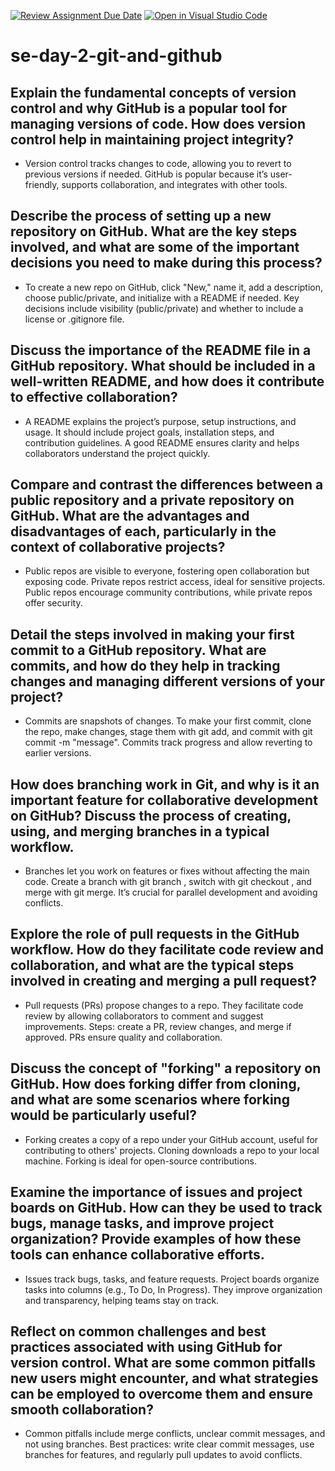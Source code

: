 [![Review Assignment Due Date](https://classroom.github.com/assets/deadline-readme-button-22041afd0340ce965d47ae6ef1cefeee28c7c493a6346c4f15d667ab976d596c.svg)](https://classroom.github.com/a/8wgCKhpZ)
[![Open in Visual Studio Code](https://classroom.github.com/assets/open-in-vscode-2e0aaae1b6195c2367325f4f02e2d04e9abb55f0b24a779b69b11b9e10269abc.svg)](https://classroom.github.com/online_ide?assignment_repo_id=18414365&assignment_repo_type=AssignmentRepo)
# se-day-2-git-and-github
## Explain the fundamental concepts of version control and why GitHub is a popular tool for managing versions of code. How does version control help in maintaining project integrity?
- Version control tracks changes to code, allowing you to revert to previous versions if needed. GitHub is popular because it’s user-friendly, supports collaboration, and integrates with other tools. 

## Describe the process of setting up a new repository on GitHub. What are the key steps involved, and what are some of the important decisions you need to make during this process?
- To create a new repo on GitHub, click "New," name it, add a description, choose public/private, and initialize with a README if needed. Key decisions include visibility (public/private) and whether to include a license or .gitignore file.
  
## Discuss the importance of the README file in a GitHub repository. What should be included in a well-written README, and how does it contribute to effective collaboration?
- A README explains the project’s purpose, setup instructions, and usage. It should include project goals, installation steps, and contribution guidelines. A good README ensures clarity and helps collaborators understand the project quickly.
  
## Compare and contrast the differences between a public repository and a private repository on GitHub. What are the advantages and disadvantages of each, particularly in the context of collaborative projects?
- Public repos are visible to everyone, fostering open collaboration but exposing code. Private repos restrict access, ideal for sensitive projects. Public repos encourage community contributions, while private repos offer security.
  
## Detail the steps involved in making your first commit to a GitHub repository. What are commits, and how do they help in tracking changes and managing different versions of your project?
- Commits are snapshots of changes. To make your first commit, clone the repo, make changes, stage them with git add, and commit with git commit -m "message". Commits track progress and allow reverting to earlier versions.
  
## How does branching work in Git, and why is it an important feature for collaborative development on GitHub? Discuss the process of creating, using, and merging branches in a typical workflow.
- Branches let you work on features or fixes without affecting the main code. Create a branch with git branch <name>, switch with git checkout <name>, and merge with git merge. It’s crucial for parallel development and avoiding conflicts.
  
## Explore the role of pull requests in the GitHub workflow. How do they facilitate code review and collaboration, and what are the typical steps involved in creating and merging a pull request?
- Pull requests (PRs) propose changes to a repo. They facilitate code review by allowing collaborators to comment and suggest improvements. Steps: create a PR, review changes, and merge if approved. PRs ensure quality and collaboration.
  
## Discuss the concept of "forking" a repository on GitHub. How does forking differ from cloning, and what are some scenarios where forking would be particularly useful?
- Forking creates a copy of a repo under your GitHub account, useful for contributing to others' projects. Cloning downloads a repo to your local machine. Forking is ideal for open-source contributions.
  
## Examine the importance of issues and project boards on GitHub. How can they be used to track bugs, manage tasks, and improve project organization? Provide examples of how these tools can enhance collaborative efforts.
-  Issues track bugs, tasks, and feature requests. Project boards organize tasks into columns (e.g., To Do, In Progress). They improve organization and transparency, helping teams stay on track.
  
## Reflect on common challenges and best practices associated with using GitHub for version control. What are some common pitfalls new users might encounter, and what strategies can be employed to overcome them and ensure smooth collaboration?
- Common pitfalls include merge conflicts, unclear commit messages, and not using branches. Best practices: write clear commit messages, use branches for features, and regularly pull updates to avoid conflicts.
